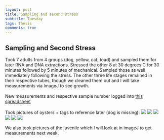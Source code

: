 ```yaml
---
layout: post
title: Sampling and second stress
subtitle: Tuesday
tags: Thesis
comments: true
---
```


## Sampling and Second Stress

Took 7 adults from 4 groups (dog, yellow, cat, toad) and sampled them for later RNA and DNA extractions. Stressed the other 8 at 30 degrees C for 30 minutes followed by 5 minutes of mechanical. Sampled those as well immediately following the stress. The other three life stages remained in their respective tubes, though we cleaned them out and I will take measurements via ImageJ to see growth. <br><br>
New measurements and respective sample number logged into [this spreadsheet](https://docs.google.com/spreadsheets/d/1lsWsYwgtUs4AimD27TMMAhoxYRcAO3J942y43QE_JWs/edit?usp=sharing)<br><br>
Took pictures of oysters + tags to reference later (dog is missing):
![](https://github.com/Eric-Ess/Eric-Ess.github.io/blob/master/post_images/112123/toad-control.png?raw=true)
![](https://github.com/Eric-Ess/Eric-Ess.github.io/blob/master/post_images/112123/toad-treat.png?raw=true)
![](https://github.com/Eric-Ess/Eric-Ess.github.io/blob/master/post_images/112123/yellow-control.png?raw=true)
![](https://github.com/Eric-Ess/Eric-Ess.github.io/blob/master/post_images/112123/yellow-treat.png?raw=true)
![](https://github.com/Eric-Ess/Eric-Ess.github.io/blob/master/post_images/112123/cat-control.png?raw=true)
![](https://github.com/Eric-Ess/Eric-Ess.github.io/blob/master/post_images/112123/cat-treat.png?raw=true)

We also took pictures of the juvenile which I will look at in imageJ to get measurements next week.
